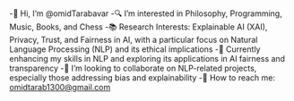 -👋 Hi, I’m @omidTarabavar
-🔍 I’m interested in Philosophy, Programming, Music, Books, and Chess
-📚 Research Interests: Explainable AI (XAI), Privacy, Trust, and Fairness in AI, with a particular focus on Natural Language Processing (NLP) and its ethical implications
-🌱 Currently enhancing my skills in NLP and exploring its applications in AI fairness and transparency
-🤝 I’m looking to collaborate on NLP-related projects, especially those addressing bias and explainability
-📩 How to reach me: omidtarab1300@gmail.com

<!---
omidTarabavar/omidTarabavar is a ✨ special ✨ repository because its `README.md` (this file) appears on your GitHub profile.
You can click the Preview link to take a look at your changes.
--->
